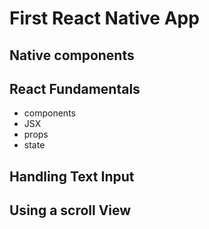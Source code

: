 <!-- readme for my first react native app -->
# First React Native App
## Native components
## React Fundamentals
- components
- JSX
- props
- state
## Handling Text Input
## Using a scroll View